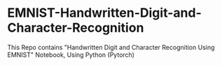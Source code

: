 # EMNIST-Handwritten-Digit-and-Character-Recognition
This Repo contains "Handwritten Digit and Character Recognition Using EMNIST" Notebook, Using Python (Pytorch)
